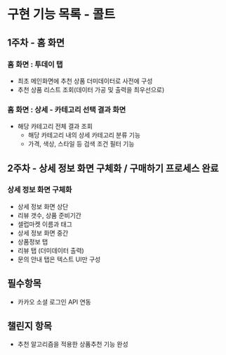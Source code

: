 # 구현 기능 목록 - 콜트


## 1주차 - 홈 화면


### 홈 화면 : 투데이 탭
- 최초 메인화면에 추천 상품 더미데이터로 사전에 구성
- 추천 상품 리스트 조회(데이터 가공 및 출력을 최우선으로)    


### 홈 화면 : 상세 - 카테고리 선택 결과 화면
- 해당 카테고리 전체 결과 조회
    - 해당 카테고리 내의 상세 카테고리 분류 기능
    - 가격, 색상, 스타일 등 검색 조건 필터 기능


## 2주차 - 상세 정보 화면 구체화 / 구매하기 프로세스 완료


### 상세 정보 화면 구체화
- 상세 정보 화면 상단
- 리뷰 갯수, 상품 준비기간
- 셀럽마켓 이름과 태그
- 상세 정보 화면 중간
- 상품정보 탭
- 리뷰 탭 (더미데이터 출력)
- 문의 안내 탭은 텍스트 UI만 구성


## 필수항목
- 카카오 소셜 로그인 API 연동


## 챌린지 항목
- 추천 알고리즘을 적용한 상품추천 기능 완성